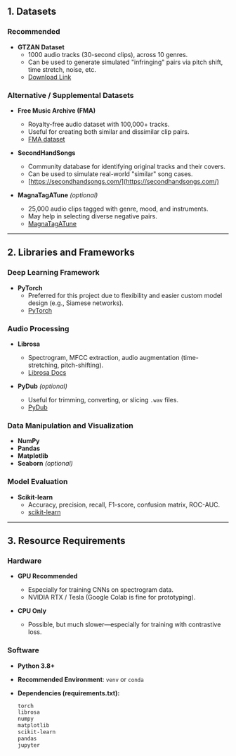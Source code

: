 ## 1. Datasets

### Recommended
- **GTZAN Dataset**  
  - 1000 audio tracks (30-second clips), across 10 genres.  
  - Can be used to generate simulated "infringing" pairs via pitch shift, time stretch, noise, etc.  
  - [Download Link](http://marsyas.info/downloads/datasets.html)

### Alternative / Supplemental Datasets
- **Free Music Archive (FMA)**  
  - Royalty-free audio dataset with 100,000+ tracks.  
  - Useful for creating both similar and dissimilar clip pairs.  
  - [FMA dataset](https://github.com/mdeff/fma)

- **SecondHandSongs**  
  - Community database for identifying original tracks and their covers.  
  - Can be used to simulate real-world "similar" song cases.  
  - [https://secondhandsongs.com/](https://secondhandsongs.com/)

- **MagnaTagATune** *(optional)*  
  - 25,000 audio clips tagged with genre, mood, and instruments.  
  - May help in selecting diverse negative pairs.  
  - [MagnaTagATune](https://mirg.city.ac.uk/codeapps/the-magnatagatune-dataset)

---

## 2. Libraries and Frameworks

### Deep Learning Framework
- **PyTorch**  
  - Preferred for this project due to flexibility and easier custom model design (e.g., Siamese networks).  
  - [PyTorch](https://pytorch.org/)

### Audio Processing
- **Librosa**  
  - Spectrogram, MFCC extraction, audio augmentation (time-stretching, pitch-shifting).  
  - [Librosa Docs](https://librosa.org/doc/latest/index.html)

- **PyDub** *(optional)*  
  - Useful for trimming, converting, or slicing `.wav` files.  
  - [PyDub](http://pydub.com/)

### Data Manipulation and Visualization
- **NumPy**  
- **Pandas**  
- **Matplotlib**  
- **Seaborn** *(optional)*

### Model Evaluation
- **Scikit-learn**  
  - Accuracy, precision, recall, F1-score, confusion matrix, ROC-AUC.  
  - [scikit-learn](https://scikit-learn.org/stable/)

---

## 3. Resource Requirements

### Hardware
- **GPU Recommended**  
  - Especially for training CNNs on spectrogram data.  
  - NVIDIA RTX / Tesla (Google Colab is fine for prototyping).

- **CPU Only**  
  - Possible, but much slower—especially for training with contrastive loss.

### Software
- **Python 3.8+**
- **Recommended Environment**: `venv` or `conda`
- **Dependencies (requirements.txt):**

  ```bash
  torch
  librosa
  numpy
  matplotlib
  scikit-learn
  pandas
  jupyter
